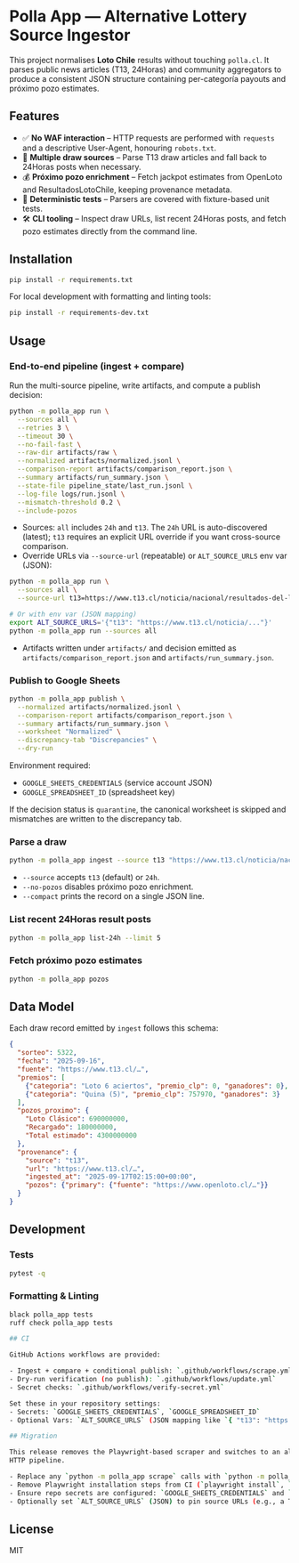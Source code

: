 # Polla App — Alternative Lottery Source Ingestor

This project normalises **Loto Chile** results without touching `polla.cl`. It
parses public news articles (T13, 24Horas) and community aggregators to produce
a consistent JSON structure containing per-categoría payouts and próximo pozo
estimates.

## Features

- ✅ **No WAF interaction** – HTTP requests are performed with `requests` and a
  descriptive User-Agent, honouring `robots.txt`.
- 📰 **Multiple draw sources** – Parse T13 draw articles and fall back to
  24Horas posts when necessary.
- 💰 **Próximo pozo enrichment** – Fetch jackpot estimates from OpenLoto and
  ResultadosLotoChile, keeping provenance metadata.
- 🧪 **Deterministic tests** – Parsers are covered with fixture-based unit tests.
- 🛠️ **CLI tooling** – Inspect draw URLs, list recent 24Horas posts, and fetch
  pozo estimates directly from the command line.

## Installation

```bash
pip install -r requirements.txt
```

For local development with formatting and linting tools:

```bash
pip install -r requirements-dev.txt
```

## Usage

### End-to-end pipeline (ingest + compare)

Run the multi-source pipeline, write artifacts, and compute a publish decision:

```bash
python -m polla_app run \
  --sources all \
  --retries 3 \
  --timeout 30 \
  --no-fail-fast \
  --raw-dir artifacts/raw \
  --normalized artifacts/normalized.jsonl \
  --comparison-report artifacts/comparison_report.json \
  --summary artifacts/run_summary.json \
  --state-file pipeline_state/last_run.jsonl \
  --log-file logs/run.jsonl \
  --mismatch-threshold 0.2 \
  --include-pozos
```

- Sources: `all` includes `24h` and `t13`. The `24h` URL is auto-discovered (latest); `t13` requires an explicit URL override if you want cross-source comparison.
- Override URLs via `--source-url` (repeatable) or `ALT_SOURCE_URLS` env var (JSON):

```bash
python -m polla_app run \
  --sources all \
  --source-url t13=https://www.t13.cl/noticia/nacional/resultados-del-loto-sorteo-5198

# Or with env var (JSON mapping)
export ALT_SOURCE_URLS='{"t13": "https://www.t13.cl/noticia/..."}'
python -m polla_app run --sources all
```

- Artifacts written under `artifacts/` and decision emitted as `artifacts/comparison_report.json` and `artifacts/run_summary.json`.

### Publish to Google Sheets

```bash
python -m polla_app publish \
  --normalized artifacts/normalized.jsonl \
  --comparison-report artifacts/comparison_report.json \
  --summary artifacts/run_summary.json \
  --worksheet "Normalized" \
  --discrepancy-tab "Discrepancies" \
  --dry-run
```

Environment required:
- `GOOGLE_SHEETS_CREDENTIALS` (service account JSON)
- `GOOGLE_SPREADSHEET_ID` (spreadsheet key)

If the decision status is `quarantine`, the canonical worksheet is skipped and mismatches are written to the discrepancy tab.

### Parse a draw

```bash
python -m polla_app ingest --source t13 "https://www.t13.cl/noticia/nacional/resultados-del-loto-sorteo-5198"
```

- `--source` accepts `t13` (default) or `24h`.
- `--no-pozos` disables próximo pozo enrichment.
- `--compact` prints the record on a single JSON line.

### List recent 24Horas result posts

```bash
python -m polla_app list-24h --limit 5
```

### Fetch próximo pozo estimates

```bash
python -m polla_app pozos
```

## Data Model

Each draw record emitted by `ingest` follows this schema:

```json
{
  "sorteo": 5322,
  "fecha": "2025-09-16",
  "fuente": "https://www.t13.cl/…",
  "premios": [
    {"categoria": "Loto 6 aciertos", "premio_clp": 0, "ganadores": 0},
    {"categoria": "Quina (5)", "premio_clp": 757970, "ganadores": 3}
  ],
  "pozos_proximo": {
    "Loto Clásico": 690000000,
    "Recargado": 180000000,
    "Total estimado": 4300000000
  },
  "provenance": {
    "source": "t13",
    "url": "https://www.t13.cl/…",
    "ingested_at": "2025-09-17T02:15:00+00:00",
    "pozos": {"primary": {"fuente": "https://www.openloto.cl/…"}}
  }
}
```

## Development

### Tests

```bash
pytest -q
```

### Formatting & Linting

```bash
black polla_app tests
ruff check polla_app tests

## CI

GitHub Actions workflows are provided:

- Ingest + compare + conditional publish: `.github/workflows/scrape.yml`
- Dry-run verification (no publish): `.github/workflows/update.yml`
- Secret checks: `.github/workflows/verify-secret.yml`

Set these in your repository settings:
- Secrets: `GOOGLE_SHEETS_CREDENTIALS`, `GOOGLE_SPREADSHEET_ID`
- Optional Vars: `ALT_SOURCE_URLS` (JSON mapping like `{ "t13": "https://…" }`)

## Migration

This release removes the Playwright-based scraper and switches to an alt-source
HTTP pipeline.

- Replace any `python -m polla_app scrape` calls with `python -m polla_app run`.
- Remove Playwright installation steps from CI (`playwright install`, `install-deps`).
- Ensure repo secrets are configured: `GOOGLE_SHEETS_CREDENTIALS` and `GOOGLE_SPREADSHEET_ID`.
- Optionally set `ALT_SOURCE_URLS` (JSON) to pin source URLs (e.g., a T13 article).
```

## License

MIT
